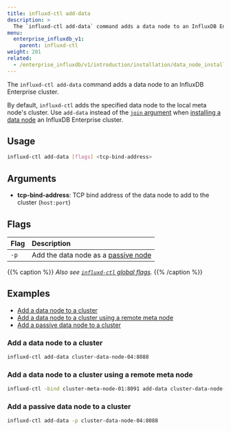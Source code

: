 ```yaml
---
title: influxd-ctl add-data
description: >
  The `influxd-ctl add-data` command adds a data node to an InfluxDB Enterprise v1 cluster.
menu:
  enterprise_influxdb_v1:
    parent: influxd-ctl
weight: 201
related:
  - /enterprise_influxdb/v1/introduction/installation/data_node_installation/
---
```


The `influxd-ctl add-data` command adds a data node to an InfluxDB Enterprise cluster.

By default, `influxd-ctl` adds the specified data node to the local meta node's cluster.
Use `add-data` instead of the [`join` argument](#join) when
[installing a data node](/enterprise_influxdb/v1/introduction/installation/data_node_installation/)
an InfluxDB Enterprise cluster.

## Usage

```sh
influxd-ctl add-data [flags] <tcp-bind-address>
```

## Arguments

- **tcp-bind-address**: TCP bind address of the data node to add to the cluster
  (`host:port`)

## Flags

| Flag | Description                                                                                                 |
| :--- | :---------------------------------------------------------------------------------------------------------- |
| `-p` | Add the data node as a [passive node](/enterprise_influxdb/v1/concepts/glossary/#passive-node-experimental) |

{{% caption %}}
_Also see [`influxd-ctl` global flags](/enterprise_influxdb/v1/tools/influxd-ctl/#influxd-ctl-global-flags)._
{{% /caption %}}

## Examples

- [Add a data node to a cluster](#add-a-data-node-to-a-cluster)
- [Add a data node to a cluster using a remote meta node](#add-a-data-node-to-a-cluster-using-a-remote-meta-node)
- [Add a passive data node to a cluster](#add-a-passive-data-node-to-a-cluster)

### Add a data node to a cluster

```bash
influxd-ctl add-data cluster-data-node-04:8088
```

### Add a data node to a cluster using a remote meta node

```bash
influxd-ctl -bind cluster-meta-node-01:8091 add-data cluster-data-node-04:8088
```

### Add a passive data node to a cluster

```bash
influxd-ctl add-data -p cluster-data-node-04:8088
```
